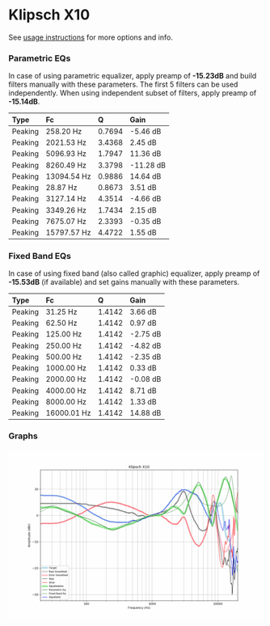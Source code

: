 # Klipsch X10
See [usage instructions](https://github.com/jaakkopasanen/AutoEq#usage) for more options and info.

### Parametric EQs
In case of using parametric equalizer, apply preamp of **-15.23dB** and build filters manually
with these parameters. The first 5 filters can be used independently.
When using independent subset of filters, apply preamp of **-15.14dB**.

| Type    | Fc          |      Q | Gain      |
|:--------|:------------|:-------|:----------|
| Peaking | 258.20 Hz   | 0.7694 | -5.46 dB  |
| Peaking | 2021.53 Hz  | 3.4368 | 2.45 dB   |
| Peaking | 5096.93 Hz  | 1.7947 | 11.36 dB  |
| Peaking | 8260.49 Hz  | 3.3798 | -11.28 dB |
| Peaking | 13094.54 Hz | 0.9886 | 14.64 dB  |
| Peaking | 28.87 Hz    | 0.8673 | 3.51 dB   |
| Peaking | 3127.14 Hz  | 4.3514 | -4.66 dB  |
| Peaking | 3349.26 Hz  | 1.7434 | 2.15 dB   |
| Peaking | 7675.07 Hz  | 2.3393 | -0.35 dB  |
| Peaking | 15797.57 Hz | 4.4722 | 1.55 dB   |

### Fixed Band EQs
In case of using fixed band (also called graphic) equalizer, apply preamp of **-15.53dB**
(if available) and set gains manually with these parameters.

| Type    | Fc          |      Q | Gain     |
|:--------|:------------|:-------|:---------|
| Peaking | 31.25 Hz    | 1.4142 | 3.66 dB  |
| Peaking | 62.50 Hz    | 1.4142 | 0.97 dB  |
| Peaking | 125.00 Hz   | 1.4142 | -2.75 dB |
| Peaking | 250.00 Hz   | 1.4142 | -4.82 dB |
| Peaking | 500.00 Hz   | 1.4142 | -2.35 dB |
| Peaking | 1000.00 Hz  | 1.4142 | 0.33 dB  |
| Peaking | 2000.00 Hz  | 1.4142 | -0.08 dB |
| Peaking | 4000.00 Hz  | 1.4142 | 8.71 dB  |
| Peaking | 8000.00 Hz  | 1.4142 | 1.33 dB  |
| Peaking | 16000.01 Hz | 1.4142 | 14.88 dB |

### Graphs
![](./Klipsch%20X10.png)